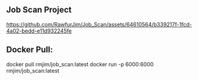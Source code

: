 ## Job Scan Project

https://github.com/RawfurJim/Job_Scan/assets/64610564/b339217f-1fcd-4a02-bedd-e11d932245fe


## Docker Pull:

docker pull rmjim/job_scan:latest
docker run -p 6000:6000 rmjim/job_scan:latest




